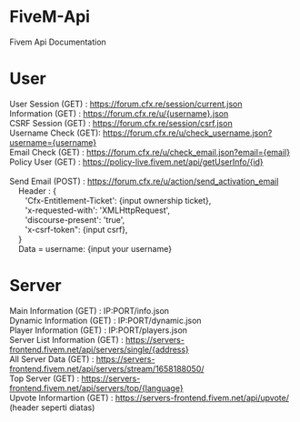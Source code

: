 # FiveM-Api
Fivem Api Documentation

# User
User Session (GET)  : https://forum.cfx.re/session/current.json </br>
Information (GET)   : https://forum.cfx.re/u/{username}.json </br>
CSRF Session (GET)  : https://forum.cfx.re/session/csrf.json </br>
Username Check (GET): https://forum.cfx.re/u/check_username.json?username={username} </br>
Email Check (GET)   : https://forum.cfx.re/u/check_email.json?email={email} </br>
Policy User (GET)   : https://policy-live.fivem.net/api/getUserInfo/{id} </br></br>
Send Email (POST)   : https://forum.cfx.re/u/action/send_activation_email </br>
&nbsp;&nbsp;&nbsp;&nbsp;Header : {</br>
&nbsp;&nbsp;&nbsp;&nbsp;&nbsp;&nbsp;&nbsp;'Cfx-Entitlement-Ticket': {input ownership ticket},</br>
&nbsp;&nbsp;&nbsp;&nbsp;&nbsp;&nbsp;&nbsp;'x-requested-with': 'XMLHttpRequest',</br>
&nbsp;&nbsp;&nbsp;&nbsp;&nbsp;&nbsp;&nbsp;'discourse-present': 'true',</br>
&nbsp;&nbsp;&nbsp;&nbsp;&nbsp;&nbsp;&nbsp;'x-csrf-token": {input csrf},</br>
&nbsp;&nbsp;&nbsp;&nbsp;}</br>
&nbsp;&nbsp;&nbsp;&nbsp;Data = username: {input your username}</br>

# Server
Main Information (GET)        : IP:PORT/info.json </br>
Dynamic Information (GET)     : IP:PORT/dynamic.json </br>
Player Information (GET)      : IP:PORT/players.json </br>
Server List Information (GET) : https://servers-frontend.fivem.net/api/servers/single/{address} </br>
All Server Data (GET)         : https://servers-frontend.fivem.net/api/servers/stream/1658188050/ </br>
Top Server (GET)              : https://servers-frontend.fivem.net/api/servers/top/{language} </br>
Upvote Informartion (GET)     : https://servers-frontend.fivem.net/api/upvote/ (header seperti diatas)
